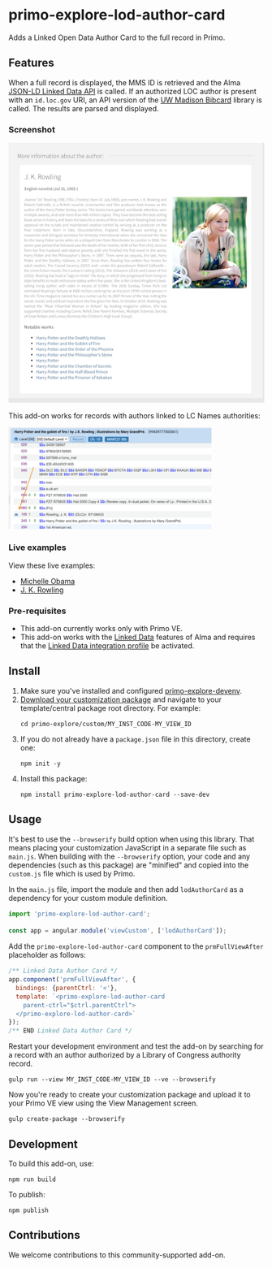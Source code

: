 # primo-explore-lod-author-card
Adds a Linked Open Data Author Card to the full record in Primo. 

## Features
When a full record is displayed, the MMS ID is retrieved and the Alma [JSON-LD Linked Data API](https://developers.exlibrisgroup.com/alma/integrations/linked_data/jsonld/) is called. If an authorized LOC author is present with an `id.loc.gov` URI, an API version of the [UW Madison Bibcard](https://github.com/UW-Madison-Library/bibcard) library is called. The results are parsed and displayed.

### Screenshot
![screenshot](primo-explore-lod-author-card.png)

This add-on works for records with authors linked to LC Names authorities:

<img src="primo-explore-lod-author-card-authorized-author.png" width="400" alt="screenshot">

### Live examples
View these live examples:
* [Michelle Obama](https://tr-integration.primo.exlibrisgroup.com/discovery/fulldisplay?docid=alma99503141300561&vid=TR_INTEGRATION_INST:LD)
* [J. K. Rowling](https://tr-integration.primo.exlibrisgroup.com/discovery/fulldisplay?docid=alma99439777500561&vid=TR_INTEGRATION_INST:LD)

### Pre-requisites
* This add-on currently works only with Primo VE. 
* This add-on works with the [Linked Data](https://developers.exlibrisgroup.com/alma/integrations/linked_data/) features of Alma and requires that the [Linked Data integration profile](https://knowledge.exlibrisgroup.com/Alma/Product_Documentation/010Alma_Online_Help_(English)/090Integrations_with_External_Systems/030Resource_Management/200Linked_Data) be activated.

## Install
1. Make sure you've installed and configured [primo-explore-devenv](https://github.com/ExLibrisGroup/primo-explore-devenv).
2. [Download your customization package](https://knowledge.exlibrisgroup.com/Primo/Product_Documentation/020Primo_VE/Primo_VE_\(English\)/050Display_Configuration/010Configuring_Discovery_Views_for_Primo_VE#Branding_Your_View) and navigate to your template/central package root directory. For example:
    ```
    cd primo-explore/custom/MY_INST_CODE-MY_VIEW_ID
    ```
3. If you do not already have a `package.json` file in this directory, create one:
    ```
    npm init -y
    ```
4. Install this package:
    ```
    npm install primo-explore-lod-author-card --save-dev
    ```

## Usage
It's best to use the `--browserify` build option when using this library. That means placing your customization JavaScript in a separate file such as `main.js`. When building with the `--browserify` option, your code and any dependencies (such as this package) are "minified" and copied into the `custom.js` file which is used by Primo. 

In the `main.js` file, import the module and then add `lodAuthorCard` as a dependency for your custom module definition.
```javascript
import 'primo-explore-lod-author-card';

const app = angular.module('viewCustom', ['lodAuthorCard']);
```

Add the `primo-explore-lod-author-card` component to the `prmFullViewAfter` placeholder as follows:
```js
/** Linked Data Author Card */
app.component('prmFullViewAfter', {
  bindings: {parentCtrl: '<'},
  template: `<primo-explore-lod-author-card
    parent-ctrl="$ctrl.parentCtrl">
  </primo-explore-lod-author-card>`
});
/** END Linked Data Author Card */
```

Restart your development environment and test the add-on by searching for a record with an author authorized by a Library of Congress authority record.
```
gulp run --view MY_INST_CODE-MY_VIEW_ID --ve --browserify
```

Now you're ready to create your customization package and upload it to your Primo VE view using the View Management screen.
```
gulp create-package --browserify
```

## Development
To build this add-on, use:
```
npm run build
```

To publish:
```
npm publish
```

## Contributions
We welcome contributions to this community-supported add-on.
